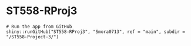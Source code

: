 # ST558-RProj3

```
# Run the app from GitHub
shiny::runGitHub("ST558-RProj3", "Smora0713", ref = "main", subdir = "/ST558-Project-3/")
```